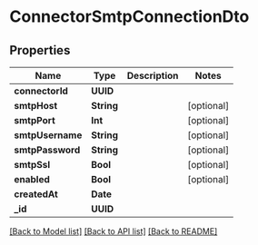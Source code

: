# ConnectorSmtpConnectionDto

## Properties
Name | Type | Description | Notes
------------ | ------------- | ------------- | -------------
**connectorId** | **UUID** |  | 
**smtpHost** | **String** |  | [optional] 
**smtpPort** | **Int** |  | [optional] 
**smtpUsername** | **String** |  | [optional] 
**smtpPassword** | **String** |  | [optional] 
**smtpSsl** | **Bool** |  | [optional] 
**enabled** | **Bool** |  | [optional] 
**createdAt** | **Date** |  | 
**_id** | **UUID** |  | 

[[Back to Model list]](../README#documentation-for-models) [[Back to API list]](../README#documentation-for-api-endpoints) [[Back to README]](../README)


